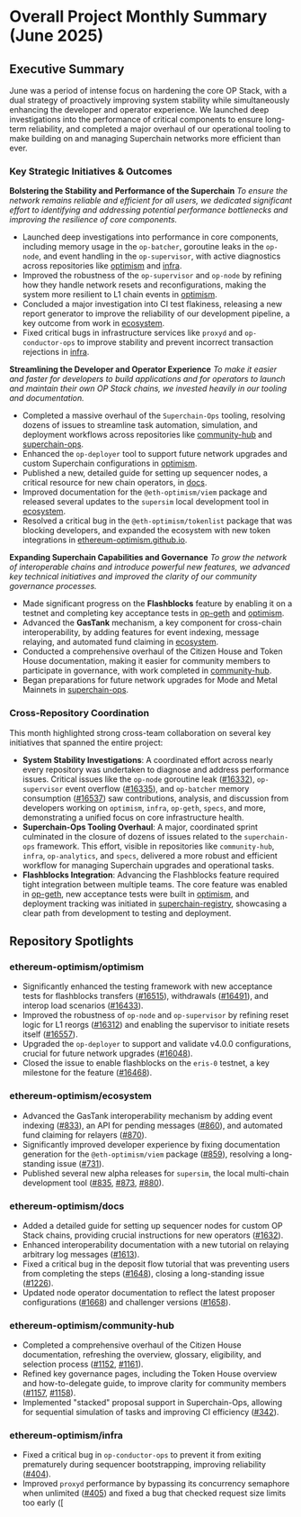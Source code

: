 # Overall Project Monthly Summary (June 2025)

## Executive Summary
June was a period of intense focus on hardening the core OP Stack, with a dual strategy of proactively improving system stability while simultaneously enhancing the developer and operator experience. We launched deep investigations into the performance of critical components to ensure long-term reliability, and completed a major overhaul of our operational tooling to make building on and managing Superchain networks more efficient than ever.

### Key Strategic Initiatives & Outcomes

**Bolstering the Stability and Performance of the Superchain**
*To ensure the network remains reliable and efficient for all users, we dedicated significant effort to identifying and addressing potential performance bottlenecks and improving the resilience of core components.*
-   Launched deep investigations into performance in core components, including memory usage in the `op-batcher`, goroutine leaks in the `op-node`, and event handling in the `op-supervisor`, with active diagnostics across repositories like [optimism](https://github.com/ethereum-optimism/optimism) and [infra](https://github.com/ethereum-optimism/infra).
-   Improved the robustness of the `op-supervisor` and `op-node` by refining how they handle network resets and reconfigurations, making the system more resilient to L1 chain events in [optimism](https://github.com/ethereum-optimism/optimism).
-   Concluded a major investigation into CI test flakiness, releasing a new report generator to improve the reliability of our development pipeline, a key outcome from work in [ecosystem](https://github.com/ethereum-optimism/ecosystem).
-   Fixed critical bugs in infrastructure services like `proxyd` and `op-conductor-ops` to improve stability and prevent incorrect transaction rejections in [infra](https://github.com/ethereum-optimism/infra).

**Streamlining the Developer and Operator Experience**
*To make it easier and faster for developers to build applications and for operators to launch and maintain their own OP Stack chains, we invested heavily in our tooling and documentation.*
-   Completed a massive overhaul of the `Superchain-Ops` tooling, resolving dozens of issues to streamline task automation, simulation, and deployment workflows across repositories like [community-hub](https://github.com/ethereum-optimism/community-hub) and [superchain-ops](https://github.com/ethereum-optimism/superchain-ops).
-   Enhanced the `op-deployer` tool to support future network upgrades and custom Superchain configurations in [optimism](https://github.com/ethereum-optimism/optimism).
-   Published a new, detailed guide for setting up sequencer nodes, a critical resource for new chain operators, in [docs](https://github.com/ethereum-optimism/docs).
-   Improved documentation for the `@eth-optimism/viem` package and released several updates to the `supersim` local development tool in [ecosystem](https://github.com/ethereum-optimism/ecosystem).
-   Resolved a critical bug in the `@eth-optimism/tokenlist` package that was blocking developers, and expanded the ecosystem with new token integrations in [ethereum-optimism.github.io](https://github.com/ethereum-optimism/ethereum-optimism.github.io).

**Expanding Superchain Capabilities and Governance**
*To grow the network of interoperable chains and introduce powerful new features, we advanced key technical initiatives and improved the clarity of our community governance processes.*
-   Made significant progress on the **Flashblocks** feature by enabling it on a testnet and completing key acceptance tests in [op-geth](https://github.com/ethereum-optimism/op-geth) and [optimism](https://github.com/ethereum-optimism/optimism).
-   Advanced the **GasTank** mechanism, a key component for cross-chain interoperability, by adding features for event indexing, message relaying, and automated fund claiming in [ecosystem](https://github.com/ethereum-optimism/ecosystem).
-   Conducted a comprehensive overhaul of the Citizen House and Token House documentation, making it easier for community members to participate in governance, with work completed in [community-hub](https://github.com/ethereum-optimism/community-hub).
-   Began preparations for future network upgrades for Mode and Metal Mainnets in [superchain-ops](https://github.com/ethereum-optimism/superchain-ops).

### Cross-Repository Coordination
This month highlighted strong cross-team collaboration on several key initiatives that spanned the entire project:

-   **System Stability Investigations**: A coordinated effort across nearly every repository was undertaken to diagnose and address performance issues. Critical issues like the `op-node` goroutine leak ([#16332](https://github.com/ethereum-optimism/optimism/issues/16332)), `op-supervisor` event overflow ([#16335](https://github.com/ethereum-optimism/optimism/issues/16335)), and `op-batcher` memory consumption ([#16537](https://github.com/ethereum-optimism/optimism/issues/16537)) saw contributions, analysis, and discussion from developers working on `optimism`, `infra`, `op-geth`, `specs`, and more, demonstrating a unified focus on core infrastructure health.
-   **Superchain-Ops Tooling Overhaul**: A major, coordinated sprint culminated in the closure of dozens of issues related to the `superchain-ops` framework. This effort, visible in repositories like `community-hub`, `infra`, `op-analytics`, and `specs`, delivered a more robust and efficient workflow for managing Superchain upgrades and operational tasks.
-   **Flashblocks Integration**: Advancing the Flashblocks feature required tight integration between multiple teams. The core feature was enabled in [op-geth](https://github.com/ethereum-optimism/op-geth), new acceptance tests were built in [optimism](https://github.com/ethereum-optimism/optimism), and deployment tracking was initiated in [superchain-registry](https://github.com/ethereum-optimism/superchain-registry), showcasing a clear path from development to testing and deployment.

## Repository Spotlights

### ethereum-optimism/optimism
-   Significantly enhanced the testing framework with new acceptance tests for flashblocks transfers ([#16515](https://github.com/ethereum-optimism/optimism/pull/16515)), withdrawals ([#16491](https://github.com/ethereum-optimism/optimism/pull/16491)), and interop load scenarios ([#16433](https://github.com/ethereum-optimism/optimism/pull/16433)).
-   Improved the robustness of `op-node` and `op-supervisor` by refining reset logic for L1 reorgs ([#16312](https://github.com/ethereum-optimism/optimism/pull/16312)) and enabling the supervisor to initiate resets itself ([#16557](https://github.com/ethereum-optimism/optimism/pull/16557)).
-   Upgraded the `op-deployer` to support and validate v4.0.0 configurations, crucial for future network upgrades ([#16048](https://github.com/ethereum-optimism/optimism/pull/16048)).
-   Closed the issue to enable flashblocks on the `eris-0` testnet, a key milestone for the feature ([#16468](https://github.com/ethereum-optimism/optimism/issues/16468)).

### ethereum-optimism/ecosystem
-   Advanced the GasTank interoperability mechanism by adding event indexing ([#833](https://github.com/ethereum-optimism/ecosystem/pull/833)), an API for pending messages ([#860](https://github.com/ethereum-optimism/ecosystem/pull/860)), and automated fund claiming for relayers ([#870](https://github.com/ethereum-optimism/ecosystem/pull/870)).
-   Significantly improved developer experience by fixing documentation generation for the `@eth-optimism/viem` package ([#859](https://github.com/ethereum-optimism/ecosystem/pull/859)), resolving a long-standing issue ([#731](https://github.com/ethereum-optimism/ecosystem/issues/731)).
-   Published several new alpha releases for `supersim`, the local multi-chain development tool ([#835](https://github.com/ethereum-optimism/ecosystem/pull/835), [#873](https://github.com/ethereum-optimism/ecosystem/pull/873), [#880](https://github.com/ethereum-optimism/ecosystem/pull/880)).

### ethereum-optimism/docs
-   Added a detailed guide for setting up sequencer nodes for custom OP Stack chains, providing crucial instructions for new operators ([#1632](https://github.com/ethereum-optimism/docs/pull/1632)).
-   Enhanced interoperability documentation with a new tutorial on relaying arbitrary log messages ([#1613](https://github.com/ethereum-optimism/docs/pull/1613)).
-   Fixed a critical bug in the deposit flow tutorial that was preventing users from completing the steps ([#1648](https://github.com/ethereum-optimism/docs/pull/1648)), closing a long-standing issue ([#1226](https://github.com/ethereum-optimism/docs/issues/1226)).
-   Updated node operator documentation to reflect the latest proposer configurations ([#1668](https://github.com/ethereum-optimism/docs/pull/1668)) and challenger versions ([#1658](https://github.com/ethereum-optimism/docs/pull/1658)).

### ethereum-optimism/community-hub
-   Completed a comprehensive overhaul of the Citizen House documentation, refreshing the overview, glossary, eligibility, and selection process ([#1152](https://github.com/ethereum-optimism/community-hub/pull/1152), [#1161](https://github.com/ethereum-optimism/community-hub/pull/1161)).
-   Refined key governance pages, including the Token House overview and how-to-delegate guide, to improve clarity for community members ([#1157](https://github.com/ethereum-optimism/community-hub/pull/1157), [#1158](https://github.com/ethereum-optimism/community-hub/pull/1158)).
-   Implemented "stacked" proposal support in Superchain-Ops, allowing for sequential simulation of tasks and improving CI efficiency ([#342](https://github.com/ethereum-optimism/community-hub/issues/342)).

### ethereum-optimism/infra
-   Fixed a critical bug in `op-conductor-ops` to prevent it from exiting prematurely during sequencer bootstrapping, improving reliability ([#404](https://github.com/ethereum-optimism/infra/pull/404)).
-   Improved `proxyd` performance by bypassing its concurrency semaphore when unlimited ([#405](https://github.com/ethereum-optimism/infra/pull/405)) and fixed a bug that checked request size limits too early ([